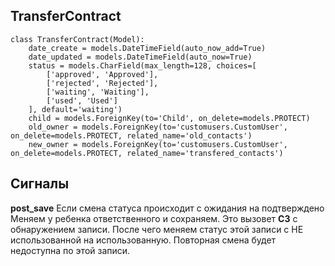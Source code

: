 ## TransferContract

    class TransferContract(Model):
        date_create = models.DateTimeField(auto_now_add=True)
        date_updated = models.DateTimeField(auto_now=True)
        status = models.CharField(max_length=128, choices=[
            ['approved', 'Approved'],
            ['rejected', 'Rejected'],
            ['waiting', 'Waiting'],
            ['used', 'Used']
        ], default='waiting')
        child = models.ForeignKey(to='Child', on_delete=models.PROTECT)
        old_owner = models.ForeignKey(to='customusers.CustomUser', on_delete=models.PROTECT, related_name='old_contacts')
        new_owner = models.ForeignKey(to='customusers.CustomUser', on_delete=models.PROTECT, related_name='transfered_contacts')

## Сигналы
**post_save**
Если смена статуса происходит с ожидания на подтверждено
Меняем у ребенка ответственного и сохраняем. Это вызовет **C3** с обнаружением записи.
После чего меняем статус этой записи с НЕ использованной на использованную.
Повторная смена будет недоступна по этой записи.